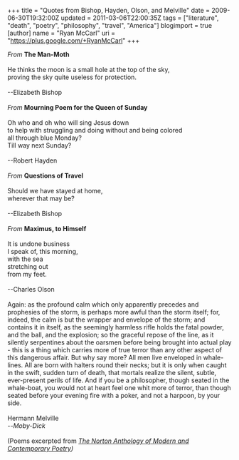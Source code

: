 +++
title = "Quotes from Bishop, Hayden, Olson, and Melville"
date = 2009-06-30T19:32:00Z
updated = 2011-03-06T22:00:35Z
tags = ["literature", "death", "poetry", "philosophy", "travel", "America"]
blogimport = true
[author]
	name = "Ryan McCarl"
	uri = "https://plus.google.com/+RyanMcCarl"
+++

<em>From</em> <strong>The Man-Moth</strong><br /><br />He thinks the moon is a small hole at the top of the sky,<br />proving the sky quite useless for protection.<br /><br />--Elizabeth Bishop<br /><br /><em>From</em> <strong>Mourning Poem for the Queen of Sunday</strong><br /><br />Oh who and oh who will sing Jesus down<br />to help with struggling and doing without and being colored<br />all through blue Monday?<br />Till way next Sunday?<br /><br />--Robert Hayden<br /><br /><em>From</em> <strong>Questions of Travel</strong><br /><br />Should we have stayed at home,<br />wherever that may be?<br /><br />--Elizabeth Bishop<br /><br /><em>From</em> <strong>Maximus, to Himself</strong><br /><br />It is undone business<br />I speak of, this morning,<br />with the sea<br />stretching out<br />from my feet.<br /><br />--Charles Olson<br /><br />Again: as the profound calm which only apparently precedes and prophesies of the storm, is perhaps more awful than the storm itself; for, indeed, the calm is but the wrapper and envelope of the storm; and contains it in itself, as the seemingly harmless rifle holds the fatal powder, and the ball, and the explosion; so the graceful repose of the line, as it silently serpentines about the oarsmen before being brought into actual play - this is a thing which carries more of true terror than any other aspect of this dangerous affair. But why say more? All men live enveloped in whale-lines. All are born with halters round their necks; but it is only when caught in the swift, sudden turn of death, that mortals realize the silent, subtle, ever-present perils of life. And if you be a philosopher, though seated in the whale-boat, you would not at heart feel one whit more of terror, than though seated before your evening fire with a poker, and not a harpoon, by your side.<br /><br />Hermann Melville<br />--<em>Moby-Dick</em><br /><br />(Poems excerpted from <em><a href="http://www.amazon.com/Norton-Anthology-Modern-Contemporary-Poetry/dp/039332429X">The Norton Anthology of Modern and Contemporary Poetry</a>)</em>
